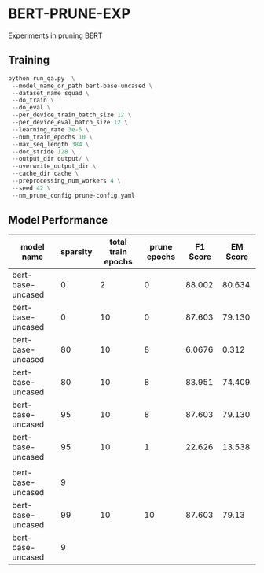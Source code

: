 # BERT-PRUNE-EXP
Experiments in pruning BERT

## Training
```python
python run_qa.py  \
 --model_name_or_path bert-base-uncased \
 --dataset_name squad \
 --do_train \
 --do_eval \
 --per_device_train_batch_size 12 \
 --per_device_eval_batch_size 12 \
 --learning_rate 3e-5 \
 --num_train_epochs 10 \
 --max_seq_length 384 \
 --doc_stride 128 \
 --output_dir output/ \
 --overwrite_output_dir \
 --cache_dir cache \
 --preprocessing_num_workers 4 \
 --seed 42 \
 --nm_prune_config prune-config.yaml 
```

## Model Performance

| model name        	| sparsity 	| total train epochs 	| prune epochs 	| F1 Score 	| EM Score  	|
|-------------------	|----------	|--------------------	|--------------	|----------	|-----------	|
| bert-base-uncased 	|0        	|2                  	|0            	|88.002     |80.634         |
| bert-base-uncased 	|0        	|10                 	|0            	|87.603     |79.130         |
| bert-base-uncased 	|80       	|10                 	|8            	|6.0676    	|0.312        	|
| bert-base-uncased 	|80       	|10                  	|8          	|83.951     |74.409         |
| bert-base-uncased 	|95       	|10                  	|8           	|87.603    	|79.130         |
| bert-base-uncased 	|95       	|10                 	|1            	|22.626   	|13.538         |
|                   	|          	|                    	|              	|          	|           	|
| bert-base-uncased 	| 9        	|                    	|              	|          	|           	|
| bert-base-uncased 	| 99        | 10                   	|  10           |87.603     |79.13          |
| bert-base-uncased 	| 9        	|                    	|              	|          	|           	|

